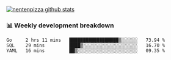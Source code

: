 [![nentenpizza github stats](https://github-readme-stats.vercel.app/api?username=nentenpizza&count_private=true)](https://github.com/anuraghazra/github-readme-stats)

### 📊 Weekly development breakdown
<!--START_SECTION:waka-->

```text
Go     2 hrs 11 mins   ██████████████████▒░░░░░░   73.94 %
SQL    29 mins         ████▒░░░░░░░░░░░░░░░░░░░░   16.70 %
YAML   16 mins         ██▒░░░░░░░░░░░░░░░░░░░░░░   09.35 %
```

<!--END_SECTION:waka-->

